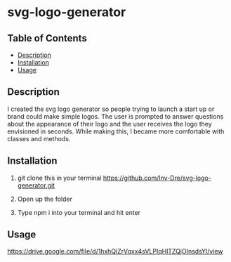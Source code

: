 # svg-logo-generator

## Table of Contents
- [Description](#description)
- [Installation](#installation)
- [Usage](#usage)


## Description
I created the svg logo generator so people trying to launch a start up or brand could make simple logos. The user is prompted to answer questions about the appearance of their logo and the user receives the logo they envisioned in seconds. While making this, I became more comfortable with classes and methods.

## Installation

1. git clone this in your terminal
https://github.com/Inv-Dre/svg-logo-generator.git

2. Open up the folder

3. Type npm i into your terminal and hit enter

## Usage


https://drive.google.com/file/d/1hxhQlZrVqxx4sVLPIqHlTZQjOInsdsYl/view



